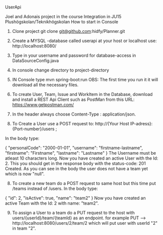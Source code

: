 UserApi

Joel and Adonais project in the course Integration in JU15 Plushögskolan/Teknikhögskolan
How to start in Console

1) Clone project git clone git@github.com:hidfy/Planner.git

2) Create a MYSQL -database called userapi at your host or localhost use: http://localhost:8080/

3) Type in your username and password for database-access in DataSourceConfig.java

3) In console change directory to project-directory

4) IN Console type mvn spring-boot:run OBS: The first time you run it it will download all the necessary files.

5) To create User, Team, Issue and WorkItem in the Database, download and install a REST Api Client such as PostMan from this URL: https://www.getpostman.com/

6) In the header always choose Content-Type : application/json.

7) To Create a User use a POST request to: http://{Your Host IP-adress}:{Port-number}/users ;

In the body type:

{ "personalCode": "2000-01-01", "username": "firstname-lastname", "firstname": "Firstname", "lastname": "Lastname" } The Username must be atleast 10 characters long. Now you have created an active User with the Id: 2. This you should get in the response body with the status-code: 201 Created. As you can see in the body the user does not have a team yet which is now "null".

8) To create a new team do a POST request to same host but this time put /teams instead of /users. In the body type:

{ "id": 2, "isActive": true, "name": "team2" } Now you have created an active Team with the Id: 2 with name: "team2".

9) To assign a User to a team do a PUT request to the host with users/{userId}/team/{teamId} as an endpoint. for example PUT --> http://localhost:8080/users/2/team/2 which will put user with userId "2" in team "2".
